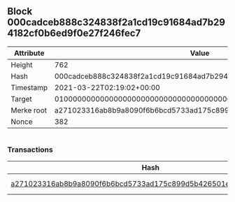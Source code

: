 ## Block 000cadceb888c324838f2a1cd19c91684ad7b294182cf0b6ed9f0e27f246fec7

Attribute | Value
--- | ---
Height | 762
Hash | 000cadceb888c324838f2a1cd19c91684ad7b294182cf0b6ed9f0e27f246fec7
Timestamp | 2021-03-22T02:19:02+00:00
Target | 0100000000000000000000000000000000000000000000000000000000000000
Merke root | a271023316ab8b9a8090f6b6bcd5733ad175c899d5b426501e580ce8eb250c0a
Nonce | 382

```

```

### Transactions

Hash | Amount
--- | ---
[a271023316ab8b9a8090f6b6bcd5733ad175c899d5b426501e580ce8eb250c0a](a271023316ab8b9a8090f6b6bcd5733ad175c899d5b426501e580ce8eb250c0a.md) | 10.00000000 SKEPTI 
